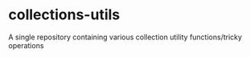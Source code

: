 # collections-utils

A single repository containing various collection utility functions/tricky operations
